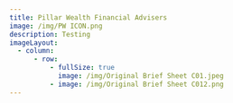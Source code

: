 ```yaml
---
title: Pillar Wealth Financial Advisers
image: /img/PW ICON.png
description: Testing
imageLayout:
  - column:
      - row:
          - fullSize: true
            image: /img/Original Brief Sheet C01.jpeg
          - image: /img/Original Brief Sheet C012.png
---
```


